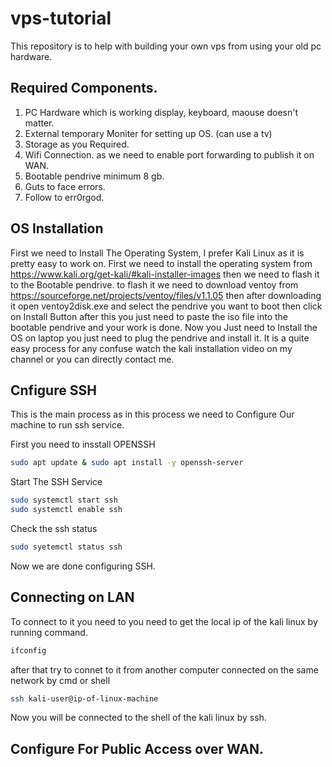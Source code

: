 # vps-tutorial
This repository is to help with building your own vps from using your old pc hardware.

## Required Components.

1. PC Hardware which is working display, keyboard, maouse doesn't matter.
2. External temporary Moniter for setting up OS. (can use a tv)
3. Storage as you Required.
4. Wifi Connection. as we need to enable port forwarding to publish it on WAN.
5. Bootable pendrive minimum 8 gb.
6. Guts to face errors.
7. Follow to err0rgod.

## OS Installation

First we need to Install The Operating System, I prefer Kali Linux as it is pretty easy to work on. First we need to install the operating system from https://www.kali.org/get-kali/#kali-installer-images then we need to flash it to the Bootable pendrive. to flash it we need to download ventoy from https://sourceforge.net/projects/ventoy/files/v1.1.05 then after downloading it open ventoy2disk.exe and select the pendrive you want to boot then click on Install Button after this you just need to paste the iso file into the bootable pendrive and your work is done. Now you Just need to Install the OS on laptop you just need to plug the pendrive and install it. It is a quite easy process for any confuse watch the kali installation video on my channel or you can directly contact me.

## Cnfigure SSH

This is the main process as in this process we need to Configure Our machine to run ssh service.

First you need to insstall OPENSSH

``` bash 
sudo apt update & sudo apt install -y openssh-server
```

Start The SSH Service 

``` bash
sudo systemctl start ssh
sudo systemctl enable ssh
```
Check the ssh status 

``` bash
sudo syetemctl status ssh
```

Now we are done configuring SSH.

## Connecting on LAN

To connect to it you need to you need to get the local ip of the kali linux by running command.
``` bash
ifconfig
```

after that try to connet to it from another computer connected on the same network by cmd or shell

``` bash
ssh kali-user@ip-of-linux-machine
```
Now you will be connected to the shell of the kali linux by ssh.

## Configure For Public Access over WAN.
